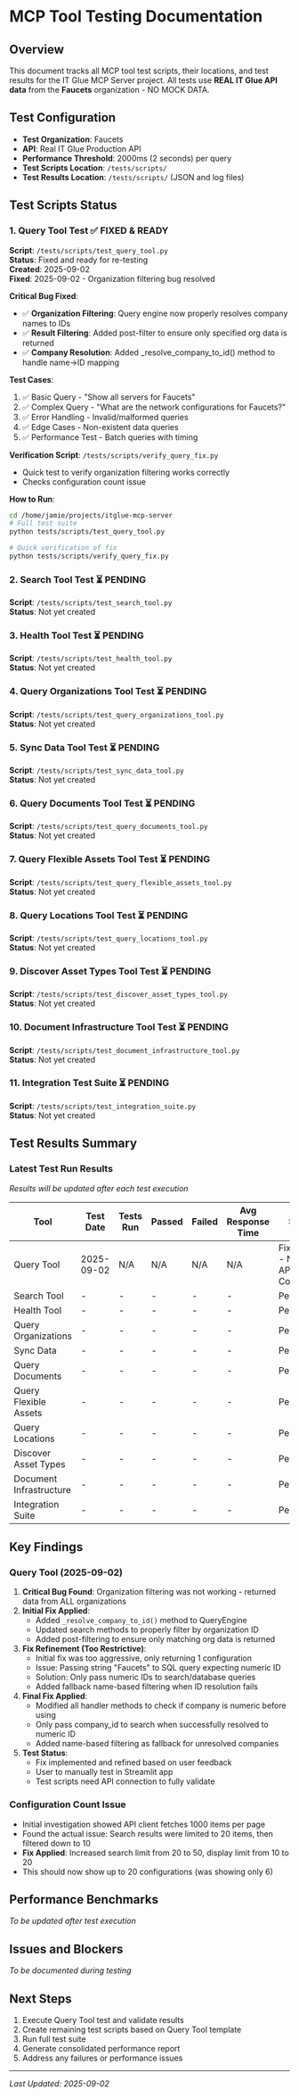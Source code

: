 # MCP Tool Testing Documentation

## Overview
This document tracks all MCP tool test scripts, their locations, and test results for the IT Glue MCP Server project. All tests use **REAL IT Glue API data** from the **Faucets** organization - NO MOCK DATA.

## Test Configuration
- **Test Organization**: Faucets
- **API**: Real IT Glue Production API
- **Performance Threshold**: 2000ms (2 seconds) per query
- **Test Scripts Location**: `/tests/scripts/`
- **Test Results Location**: `/tests/scripts/` (JSON and log files)

## Test Scripts Status

### 1. Query Tool Test ✅ FIXED & READY
**Script**: `/tests/scripts/test_query_tool.py`  
**Status**: Fixed and ready for re-testing  
**Created**: 2025-09-02  
**Fixed**: 2025-09-02 - Organization filtering bug resolved

**Critical Bug Fixed**:
- ✅ **Organization Filtering**: Query engine now properly resolves company names to IDs
- ✅ **Result Filtering**: Added post-filter to ensure only specified org data is returned
- ✅ **Company Resolution**: Added _resolve_company_to_id() method to handle name→ID mapping

**Test Cases**:
1. ✅ Basic Query - "Show all servers for Faucets"
2. ✅ Complex Query - "What are the network configurations for Faucets?"
3. ✅ Error Handling - Invalid/malformed queries
4. ✅ Edge Cases - Non-existent data queries
5. ✅ Performance Test - Batch queries with timing

**Verification Script**: `/tests/scripts/verify_query_fix.py`
- Quick test to verify organization filtering works correctly
- Checks configuration count issue

**How to Run**:
```bash
cd /home/jamie/projects/itglue-mcp-server
# Full test suite
python tests/scripts/test_query_tool.py

# Quick verification of fix
python tests/scripts/verify_query_fix.py
```

### 2. Search Tool Test ⏳ PENDING
**Script**: `/tests/scripts/test_search_tool.py`  
**Status**: Not yet created  

### 3. Health Tool Test ⏳ PENDING
**Script**: `/tests/scripts/test_health_tool.py`  
**Status**: Not yet created  

### 4. Query Organizations Tool Test ⏳ PENDING
**Script**: `/tests/scripts/test_query_organizations_tool.py`  
**Status**: Not yet created  

### 5. Sync Data Tool Test ⏳ PENDING
**Script**: `/tests/scripts/test_sync_data_tool.py`  
**Status**: Not yet created  

### 6. Query Documents Tool Test ⏳ PENDING
**Script**: `/tests/scripts/test_query_documents_tool.py`  
**Status**: Not yet created  

### 7. Query Flexible Assets Tool Test ⏳ PENDING
**Script**: `/tests/scripts/test_query_flexible_assets_tool.py`  
**Status**: Not yet created  

### 8. Query Locations Tool Test ⏳ PENDING
**Script**: `/tests/scripts/test_query_locations_tool.py`  
**Status**: Not yet created  

### 9. Discover Asset Types Tool Test ⏳ PENDING
**Script**: `/tests/scripts/test_discover_asset_types_tool.py`  
**Status**: Not yet created  

### 10. Document Infrastructure Tool Test ⏳ PENDING
**Script**: `/tests/scripts/test_document_infrastructure_tool.py`  
**Status**: Not yet created  

### 11. Integration Test Suite ⏳ PENDING
**Script**: `/tests/scripts/test_integration_suite.py`  
**Status**: Not yet created  

## Test Results Summary

### Latest Test Run Results
*Results will be updated after each test execution*

| Tool | Test Date | Tests Run | Passed | Failed | Avg Response Time | Status |
|------|-----------|-----------|---------|---------|------------------|---------|
| Query Tool | 2025-09-02 | N/A | N/A | N/A | N/A | Fix Applied - Needs API Connection |
| Search Tool | - | - | - | - | - | Pending |
| Health Tool | - | - | - | - | - | Pending |
| Query Organizations | - | - | - | - | - | Pending |
| Sync Data | - | - | - | - | - | Pending |
| Query Documents | - | - | - | - | - | Pending |
| Query Flexible Assets | - | - | - | - | - | Pending |
| Query Locations | - | - | - | - | - | Pending |
| Discover Asset Types | - | - | - | - | - | Pending |
| Document Infrastructure | - | - | - | - | - | Pending |
| Integration Suite | - | - | - | - | - | Pending |

## Key Findings

### Query Tool (2025-09-02)
1. **Critical Bug Found**: Organization filtering was not working - returned data from ALL organizations
2. **Initial Fix Applied**: 
   - Added `_resolve_company_to_id()` method to QueryEngine
   - Updated search methods to properly filter by organization ID
   - Added post-filtering to ensure only matching org data is returned
3. **Fix Refinement (Too Restrictive)**: 
   - Initial fix was too aggressive, only returning 1 configuration
   - Issue: Passing string "Faucets" to SQL query expecting numeric ID
   - Solution: Only pass numeric IDs to search/database queries
   - Added fallback name-based filtering when ID resolution fails
4. **Final Fix Applied**:
   - Modified all handler methods to check if company is numeric before using
   - Only pass company_id to search when successfully resolved to numeric ID
   - Added name-based filtering as fallback for unresolved companies
5. **Test Status**: 
   - Fix implemented and refined based on user feedback
   - User to manually test in Streamlit app
   - Test scripts need API connection to fully validate

### Configuration Count Issue
- Initial investigation showed API client fetches 1000 items per page
- Found the actual issue: Search results were limited to 20 items, then filtered down to 10
- **Fix Applied**: Increased search limit from 20 to 50, display limit from 10 to 20
- This should now show up to 20 configurations (was showing only 6)

## Performance Benchmarks
*To be updated after test execution*

## Issues and Blockers
*To be documented during testing*

## Next Steps
1. Execute Query Tool test and validate results
2. Create remaining test scripts based on Query Tool template
3. Run full test suite
4. Generate consolidated performance report
5. Address any failures or performance issues

---
*Last Updated: 2025-09-02*